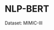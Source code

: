# NLP-BERT
Dataset: MIMIC-III

<!-- ![alt text](https://github.com/[YilinQi]/[pontikos-lab]/[NLP_BERT]/blob/map.jpeg?raw=true) -->
